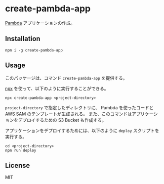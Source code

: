 # create-pambda-app

[Pambda](https://github.com/pambda/pambda) アプリケーションの作成。

## Installation

```
npm i -g create-pambda-app
```

## Usage

このパッケージは、コマンド `create-pambda-app` を提供する。

[npx](https://www.npmjs.com/package/npx) を使って、以下のように実行することができる。

```
npx create-pambda-app <project-directory>
```

`project-directory` で指定したディレクトリに、 Pambda を使ったコードと [AWS SAM](https://github.com/awslabs/serverless-application-model) のテンプレートが生成される。
また、このコマンドはアプリケーションをデプロイするための S3 Bucket も作成する。

アプリケーションをデプロイするためには、以下のように `deploy` スクリプトを実行する。

```
cd <project-directory>
npm run deploy
```

## License

MIT

